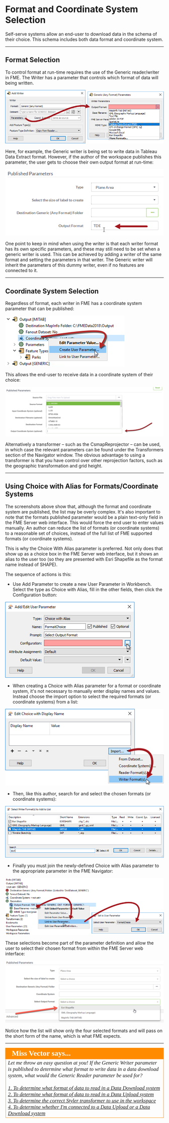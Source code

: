 # Format and Coordinate System Selection #

Self-serve systems allow an end-user to download data in the schema of their choice. This schema includes both data format and coordinate system.

---

## Format Selection ##

To control format at run-time requires the use of the Generic reader/writer in FME. The Writer has a parameter that controls which format of data will being written.

![](./Images/Img5.006.GenericWriterFormatParameter.png)

Here, for example, the Generic writer is being set to write data in Tableau Data Extract format. However, if the author of the workspace publishes this parameter, the user gets to choose their own output format at run-time:

![](./Images/Img5.007.GenericWriterParameterPrompt.png)

One point to keep in mind when using the writer is that each writer format has its own specific parameters, and these may still need to be set when a generic writer is used. This can be achieved by adding a writer of the same format and setting the parameters in that writer. The Generic writer will inherit the parameters of this dummy writer, even if no features are connected to it.

---

## Coordinate System Selection ##

Regardless of format, each writer in FME has a coordinate system parameter that can be published:

![](./Images/Img5.008.WriterCoordSysParameter.png)

This allows the end-user to receive data in a coordinate system of their choice:

![](./Images/Img5.009.WriterCoordSysSelect.png)

Alternatively a transformer – such as the CsmapReprojector – can be used, in which case the relevant parameters can be found under the Transformers section of the Navigator window. The obvious advantage to using a transformer is that you have control over other reprojection factors, such as the geographic transformation and grid height.

---

## Using Choice with Alias for Formats/Coordinate Systems ##

The screenshots above show that, although the format and coordinate system are published, the list may be overly complex. It's also important to note that the formats published parameter would be a plain text-only field in the FME Server web interface. This would force the end user to enter values manually. An author can reduce the list of formats (or coordinate systems) to a reasonable set of choices, instead of the full list of FME supported formats (or coordinate systems).

This is why the Choice With Alias parameter is preferred. Not only does that show up as a choice box in the FME Server web interface, but it shows an alias to the user too (so they are presented with Esri Shapefile as the format name instead of SHAPE).


The sequence of actions is this:

- Use Add Parameter to create a new User Parameter in Workbench. Select the type as Choice with Alias, fill in the other fields, then click the Configuration button:

![](./Images/Img5.010.ChoiceWithAliasCreation.png)

- When creating a Choice with Alias parameter for a format or coordinate system, it's not necessary to manually enter display names and values. Instead choose the import option to select the required formats (or coordinate systems) from a list:

![](./Images/Img5.011.ChoiceWithAliasImportFormat.png)

- Then, like this author, search for and select the chosen formats (or coordinate systems):

![](./Images/Img5.012.ChoiceWithAliasFormatPick.png)

- Finally you must join the newly-defined Choice with Alias parameter to the appropriate parameter in the FME Navigator:

![](./Images/Img5.013.PublishedParameterLink.png)

These selections become part of the parameter definition and allow the user to select their chosen format from within the FME Server web interface:

![](./Images/Img5.014.ChoiceWithAliasCoordSysSelected.png)

Notice how the list will show only the four selected formats and will pass on the short form of the name, which is what FME expects.

---

<!--Person X Says Section-->

<table style="border-spacing: 0px">
<tr>
<td style="vertical-align:middle;background-color:darkorange;border: 2px solid darkorange">
<i class="fa fa-quote-left fa-lg fa-pull-left fa-fw" style="color:white;padding-right: 12px;vertical-align:text-top"></i>
<span style="color:white;font-size:x-large;font-weight: bold;font-family:serif">Miss Vector says...</span>
</td>
</tr>

<tr>
<td style="border: 1px solid darkorange">
<span style="font-family:serif; font-style:italic; font-size:larger">
Let me throw an easy question at you! If the Generic Writer parameter is published to determine what format to write data in a data download system, what would the Generic Reader parameter be used for?
<br><br><a href="http://52.73.3.37/fmedatastreaming/Manual/QAResponse2017.fmw?chapter=22&question=5&answer=1&DestDataset_TEXTLINE=C%3A%5CFMEOutput%5CQAResponse.html">1. To determine what format of data to read in a Data Download system</a>
<br><a href="http://52.73.3.37/fmedatastreaming/Manual/QAResponse2017.fmw?chapter=22&question=5&answer=2&DestDataset_TEXTLINE=C%3A%5CFMEOutput%5CQAResponse.html">2. To determine what format of data to read in a Data Upload system</a>
<br><a href="http://52.73.3.37/fmedatastreaming/Manual/QAResponse2017.fmw?chapter=22&question=5&answer=3&DestDataset_TEXTLINE=C%3A%5CFMEOutput%5CQAResponse.html">3. To determine the correct Styler transformer to use in the workspace</a>
<br><a href="http://52.73.3.37/fmedatastreaming/Manual/QAResponse2017.fmw?chapter=22&question=5&answer=4&DestDataset_TEXTLINE=C%3A%5CFMEOutput%5CQAResponse.html">4. To determine whether I'm connected to a Data Upload or a Data Download system</a>
</span>
</td>
</tr>
</table>
